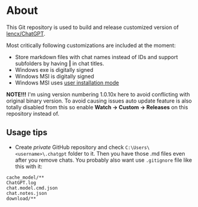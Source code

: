 # About

This Git repository is used to build and release customized version of [lencx/ChatGPT](https://github.com/lencx/ChatGPT).

Most critically following customizations are included at the moment:

- Store markdown files with chat names instead of IDs and support subfolders by having **|** in chat titles.
- Windows exe is digitally signed
- Windows MSI is digitally signed
- Windows MSI uses [user installation mode](https://github.com/tauri-apps/tauri/issues/2319#issuecomment-1182846485)

**NOTE!!!** I'm using version numbering 1.0.10x here to avoid conflicting with original binary version.
To avoid causing issues auto update feature is also totally disabled from this so enable **Watch -> Custom -> Releases** on this repository instead of.

## Usage tips

- Create _private_ GitHub repository and check `C:\Users\<username>\.chatgpt` folder to it. Then you have those .md files even after you remove chats.
  You probably also want use `.gitignore` file like this with it:

```
cache_model/**
ChatGPT.log
chat.model.cmd.json
chat.notes.json
download/**
```
